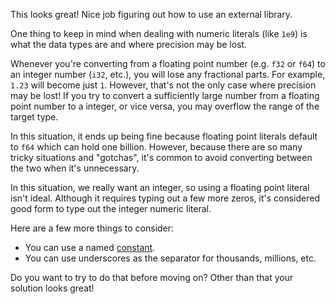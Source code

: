 This looks great! Nice job figuring out how to use an external library.

One thing to keep in mind when dealing with numeric literals (like `1e9`) is what the data types are and where precision may be lost.

Whenever you're converting from a floating point number (e.g. `f32` or `f64`) to an integer number (`i32`, etc.), you will lose any fractional parts. For example, `1.23` will become just `1`. However, that's not the only case where precision may be lost! If you try to convert a sufficiently large number from a floating point number to a integer, or vice versa, you may overflow the range of the target type.

In this situation, it ends up being fine because floating point literals default to `f64` which can hold one billion. However, because there are so many tricky situations and "gotchas", it's common to avoid converting between the two when it's unnecessary.

In this situation, we really want an integer, so using a floating point literal isn't ideal. Although it requires typing out a few more zeros, it's considered good form to type out the integer numeric literal.

Here are a few more things to consider:
  - You can use a named [constant][const].
  - You can use underscores as the separator for thousands, millions, etc.

Do you want to try to do that before moving on? Other than that your solution looks great!

[const]: https://doc.rust-lang.org/std/keyword.const.html